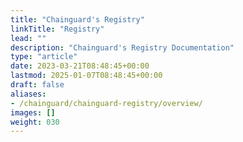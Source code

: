 ```yaml
---
title: "Chainguard's Registry"
linkTitle: "Registry"
lead: ""
description: "Chainguard's Registry Documentation"
type: "article"
date: 2023-03-21T08:48:45+00:00
lastmod: 2025-01-07T08:48:45+00:00
draft: false
aliases:
- /chainguard/chainguard-registry/overview/
images: []
weight: 030
---
```

